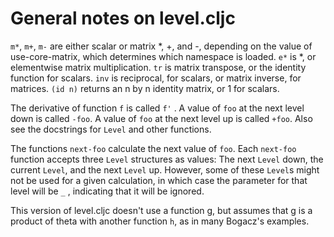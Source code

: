 General notes on level.cljc
===

`m*`, `m+`, `m-` are either scalar or matrix *, +, and -, depending on the
value of use-core-matrix, which determines which namespace is loaded.
`e*` is *, or elementwise matrix multiplication.  `tr` is matrix transpose,
or the identity function for scalars.  `inv` is reciprocal, for scalars,
or matrix inverse, for matrices.  `(id n)` returns an n by n identity matrix,
or 1 for scalars.

The derivative of function `f` is called `f'` .  A value of `foo` at the next
level down is called `-foo`.  A value of `foo` at the next level up is called
`+foo`.  Also see the docstrings for ``Level`` and other functions.

The functions `next-foo` calculate the next value of `foo`.  Each `next-foo`
function accepts three `Level` structures as values: The next `Level` down,
the current `Level`, and the next `Level` up.  However, some of these `Level`s
might not be used for a given calculation, in which case the parameter
for that level will be `_` , indicating that it will be ignored.

This version of level.cljc doesn't use a function g, but assumes that g is
a product of theta with another function `h`, as in many Bogacz's
examples.
